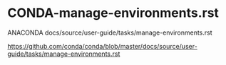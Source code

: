# CONDA-manage-environments.rst
ANACONDA docs/source/user-guide/tasks/manage-environments.rst

https://github.com/conda/conda/blob/master/docs/source/user-guide/tasks/manage-environments.rst
